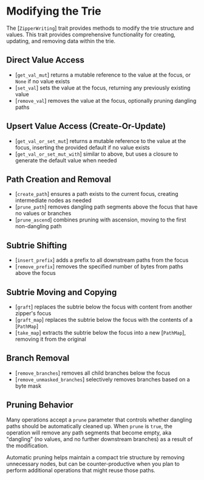 # Modifying the Trie
The [`ZipperWriting`] trait provides methods to modify the trie structure and values. This trait provides comprehensive functionality for creating, updating, and removing data within the trie.

## Direct Value Access
- [`get_val_mut`] returns a mutable reference to the value at the focus, or `None` if no value exists
- [`set_val`] sets the value at the focus, returning any previously existing value
- [`remove_val`] removes the value at the focus, optionally pruning dangling paths

## Upsert Value Access (Create-Or-Update)
- [`get_val_or_set_mut`] returns a mutable reference to the value at the focus, inserting the provided default if no value exists
- [`get_val_or_set_mut_with`] similar to above, but uses a closure to generate the default value when needed

## Path Creation and Removal
- [`create_path`] ensures a path exists to the current focus, creating intermediate nodes as needed
- [`prune_path`] removes dangling path segments above the focus that have no values or branches
- [`prune_ascend`] combines pruning with ascension, moving to the first non-dangling path

## Subtrie Shifting
- [`insert_prefix`] adds a prefix to all downstream paths from the focus
- [`remove_prefix`] removes the specified number of bytes from paths above the focus

## Subtrie Moving and Copying
- [`graft`] replaces the subtrie below the focus with content from another zipper's focus
- [`graft_map`] replaces the subtrie below the focus with the contents of a [`PathMap`]
- [`take_map`] extracts the subtrie below the focus into a new [`PathMap`], removing it from the original

## Branch Removal
- [`remove_branches`] removes all child branches below the focus
- [`remove_unmasked_branches`] selectively removes branches based on a byte mask

## Pruning Behavior
Many operations accept a `prune` parameter that controls whether dangling paths should be automatically cleaned up. When `prune` is `true`, the operation will remove any path segments that become empty, aka "dangling" (no values, and no further downstream branches) as a result of the modification.

Automatic pruning helps maintain a compact trie structure by removing unnecessary nodes, but can be counter-productive when you plan to perform additional operations that might reuse those paths.